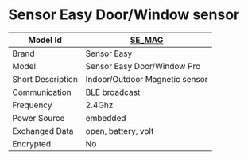 # Sensor Easy Door/Window sensor

|Model Id|[SE_MAG](https://github.com/theengs/decoder/blob/development/src/devices/SE_MAG_json.h)|
|-|-|
|Brand|Sensor Easy|
|Model|Sensor Easy Door/Window Pro|
|Short Description|Indoor/Outdoor Magnetic sensor|
|Communication|BLE broadcast|
|Frequency|2.4Ghz|
|Power Source|embedded|
|Exchanged Data|open, battery, volt|
|Encrypted|No|
